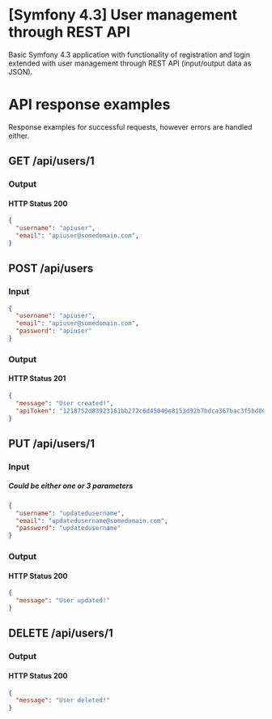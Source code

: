 # [Symfony 4.3] User management through REST API

Basic Symfony 4.3 application with functionality of registration and login extended with user management through REST API (input/output data as JSON).

# API response examples
Response examples for successful requests, however errors are handled either. 

## GET /api/users/1
### Output
#### HTTP Status 200
```json
{
  "username": "apiuser",
  "email": "apiuser@somedomain.com",
}
```

## POST /api/users
### Input
```json
{
  "username": "apiuser",
  "email": "apiuser@somedomain.com",
  "password": "apiuser"
}
```
### Output
#### HTTP Status 201
```json
{
  "message": "User created!",
  "apiToken": "1218752d83923161bb272c6d45040e8153d92b7bdca367bac3f5bd80da70d357"
}
```

## PUT /api/users/1
### Input
##### Could be either one or 3 parameters
```json
{
  "username": "updatedusername",
  "email": "updatedusername@somedomain.com",
  "password": "updatedusername"
}
```

### Output
#### HTTP Status 200
```json
{
  "message": "User updated!"
}
```

## DELETE /api/users/1
### Output
#### HTTP Status 200
```json
{
  "message": "User deleted!"
}
```
